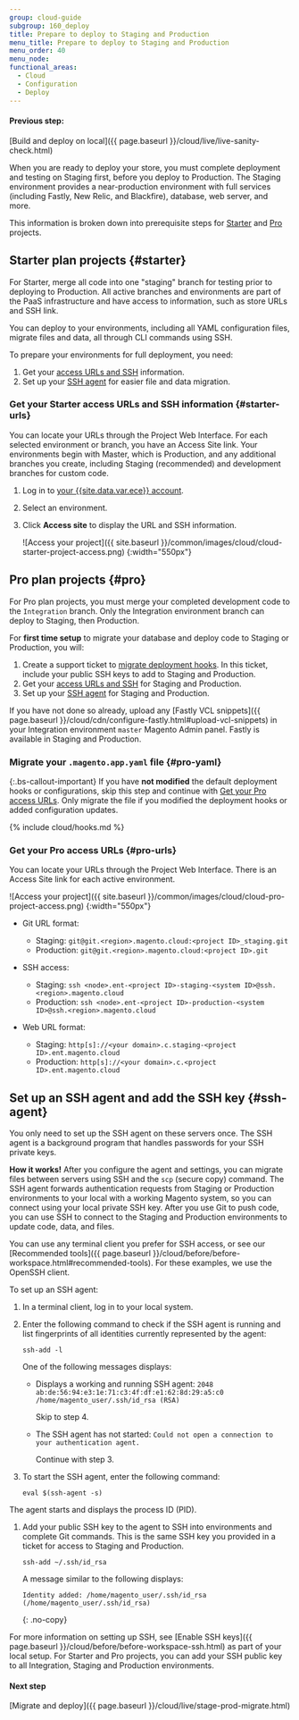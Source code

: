```yaml
---
group: cloud-guide
subgroup: 160_deploy
title: Prepare to deploy to Staging and Production
menu_title: Prepare to deploy to Staging and Production
menu_order: 40
menu_node:
functional_areas:
  - Cloud
  - Configuration
  - Deploy
---
```


#### Previous step:

[Build and deploy on local]({{ page.baseurl }}/cloud/live/live-sanity-check.html)

When you are ready to deploy your store, you must complete deployment and testing on Staging first, before you deploy to Production. The Staging environment provides a near-production environment with full services (including Fastly, New Relic, and Blackfire), database, web server, and more.

This information is broken down into prerequisite steps for [Starter](#starter) and [Pro](#pro) projects.

## Starter plan projects {#starter}

For Starter, merge all code into one "staging" branch for testing prior to deploying to Production. All active branches and environments are part of the PaaS infrastructure and have access to information, such as store URLs and SSH link.

You can deploy to your environments, including all YAML configuration files, migrate files and data, all through CLI commands using SSH.

To prepare your environments for full deployment, you need:

1. Get your [access URLs and SSH](#starter-urls) information.
2. Set up your [SSH agent](#ssh-agent) for easier file and data migration.

### Get your Starter access URLs and SSH information {#starter-urls}

You can locate your URLs through the Project Web Interface. For each selected environment or branch, you have an Access Site link. Your environments begin with Master, which is Production, and any additional branches you create, including Staging (recommended) and development branches for custom code.

1. Log in to [your {{site.data.var.ece}} account](https://accounts.magento.cloud).
1. Select an environment.
1. Click **Access site** to display the URL and SSH information.

   ![Access your project]({{ site.baseurl }}/common/images/cloud/cloud-starter-project-access.png)
   {:width="550px"}

## Pro plan projects {#pro}

For Pro plan projects, you must merge your completed development code to the `Integration` branch. Only the Integration environment branch can deploy to Staging, then Production.

For **first time setup** to migrate your database and deploy code to Staging or Production, you will:

1. Create a support ticket to [migrate deployment hooks](#pro-yaml). In this ticket, include your public SSH keys to add to Staging and Production.
1. Get your [access URLs and SSH](#pro-urls) for Staging and Production.
1. Set up your [SSH agent](#ssh-agent) for Staging and Production.

If you have not done so already, upload any [Fastly VCL snippets]({{ page.baseurl }}/cloud/cdn/configure-fastly.html#upload-vcl-snippets) in your Integration environment `master` Magento Admin panel. Fastly is available in Staging and Production.

### Migrate your `.magento.app.yaml` file {#pro-yaml}

{:.bs-callout-important}
If you have **not modified** the default deployment hooks or configurations, skip this step and continue with [Get your Pro access URLs](#pro-urls). Only migrate the file if you modified the deployment hooks or added configuration updates.

{% include cloud/hooks.md %}

### Get your Pro access URLs  {#pro-urls}

You can locate your URLs through the Project Web Interface. There is an Access Site link for each active environment.

![Access your project]({{ site.baseurl }}/common/images/cloud/cloud-pro-project-access.png)
 {:width="550px"}

- Git URL format:

  - Staging: `git@git.<region>.magento.cloud:<project ID>_staging.git`
  - Production: `git@git.<region>.magento.cloud:<project ID>.git`

- SSH access:

  - Staging: `ssh <node>.ent-<project ID>-staging-<system ID>@ssh.<region>.magento.cloud`
  - Production: `ssh <node>.ent-<project ID>-production-<system ID>@ssh.<region>.magento.cloud`

- Web URL format:

  - Staging: `http[s]://<your domain>.c.staging-<project ID>.ent.magento.cloud`
  - Production: `http[s]://<your domain>.c.<project ID>.ent.magento.cloud`

## Set up an SSH agent and add the SSH key {#ssh-agent}

You only need to set up the SSH agent on these servers once. The SSH agent is a background program that handles passwords for your SSH private keys.

**How it works!** After you configure the agent and settings, you can migrate files between servers using SSH and the `scp` (secure copy) command. The SSH agent forwards authentication requests from Staging or Production environments to your local with a working Magento system, so you can connect using your local private SSH key. After you use Git to push code, you can use SSH to connect to the Staging and Production environments to update code, data, and files.

You can use any terminal client you prefer for SSH access, or see our [Recommended tools]({{ page.baseurl }}/cloud/before/before-workspace.html#recommended-tools). For these examples, we use the OpenSSH client.

To set up an SSH agent:

1. In a terminal client, log in to your local system.

1. Enter the following command to check if the SSH agent is running and list fingerprints of all identities currently represented by the agent:

   ```terminal
   ssh-add -l
   ```

   One of the following messages displays:

   - Displays a working and running SSH agent: `2048 ab:de:56:94:e3:1e:71:c3:4f:df:e1:62:8d:29:a5:c0 /home/magento_user/.ssh/id_rsa (RSA)`

     Skip to step 4.

   - The SSH agent has not started: `Could not open a connection to your authentication agent.`

     Continue with step 3.

1. To start the SSH agent, enter the following command:
  
   ```terminal
   eval $(ssh-agent -s)
   ```

  The agent starts and displays the process ID (PID).

1. Add your public SSH key to the agent to SSH into environments and complete Git commands. This is the same SSH key you provided in a ticket for access to Staging and Production.

   ```terminal
   ssh-add ~/.ssh/id_rsa
   ```

   A message similar to the following displays:

   ```terminal
   Identity added: /home/magento_user/.ssh/id_rsa (/home/magento_user/.ssh/id_rsa)
   ```
   {: .no-copy}

For more information on setting up SSH, see [Enable SSH keys]({{ page.baseurl }}/cloud/before/before-workspace-ssh.html) as part of your local setup. For Starter and Pro projects, you can add your SSH public key to all Integration, Staging and Production environments.

#### Next step

[Migrate and deploy]({{ page.baseurl }}/cloud/live/stage-prod-migrate.html)
